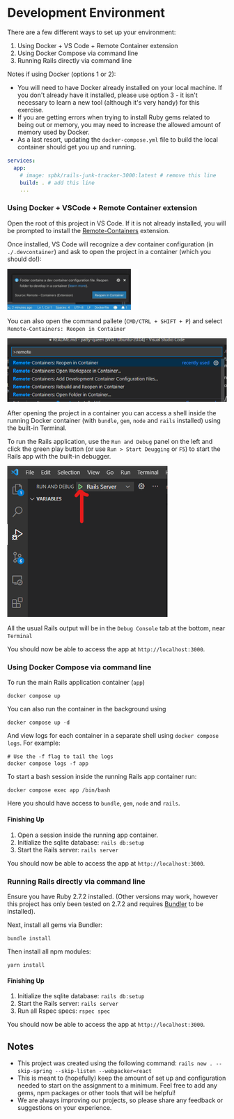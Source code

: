 
# Development Environment 

There are a few different ways to set up your environment:

1. Using Docker + VS Code + Remote Container extension
2. Using Docker Compose via command line
3. Running Rails directly via command line

Notes if using Docker (options 1 or 2): 

- You will need to have Docker already installed on your local machine. If you don't already have it installed, please use option 3 - it isn't necessary to learn a new tool (although it's very handy) for this exercise.
- If you are getting errors when trying to install Ruby gems related to being out or memory, you may need to increase the allowed amount of memory used by Docker. 
- As a last resort, updating the `docker-compose.yml` file to build the local
container should get you up and running.

```yaml
services:
  app:
    # image: spbk/rails-junk-tracker-3000:latest # remove this line
    build: . # add this line
    ...
```

### Using Docker + VSCode + Remote Container extension

Open the root of this project in VS Code. If it is not already installed, you will be prompted to install the [Remote-Containers](https://marketplace.visualstudio.com/items?itemName=ms-vscode-remote.remote-containers) extension.

Once installed, VS Code will recognize a dev container configuration (in `./.devcontainer`) and ask to open the project in a container (which you should do!):

![VS Code reopen in container prompt](./README-assets/vs-code-open-in-container-prompt.png)

You can also open the command pallete (`CMD/CTRL + SHIFT + P`) and select `Remote-Containers: Reopen in Container`

![VS Code reopen in container command](./README-assets/vs-code-reopen-incontainer.png)

After opening the project in a container you can access a shell inside the running Docker container (with `bundle`, `gem`, `node` and `rails` installed) using the built-in Terminal.

To run the Rails application, use the `Run and Debug` panel on the left and click the green play button (or use `Run > Start Deugging` or `F5`) to start the Rails app with the built-in debugger.

![VS Code start debugger](./README-assets/vs-code-start-debugger.png)

All the usual Rails output will be in the `Debug Console` tab at the bottom, near `Terminal`

You should now be able to access the app at `http://localhost:3000`.

### Using Docker Compose via command line

To run the main Rails application container (`app`) 

    docker compose up

You can also run the container in the background using 

    docker compose up -d 

And view logs for each container in a separate shell using `docker compose logs`. For example:

    # Use the -f flag to tail the logs
    docker compose logs -f app

To start a bash session inside the running Rails app container run:

    docker compose exec app /bin/bash

Here you should have access to `bundle`, `gem`, `node` and `rails`.

#### Finishing Up 

1. Open a session inside the running app container.
2. Initialize the sqlite database: `rails db:setup`
3. Start the Rails server: `rails server`

You should now be able to access the app at `http://localhost:3000`.

### Running Rails directly via command line

Ensure you have Ruby 2.7.2 installed. (Other versions may work, however this project has only been tested on 2.7.2 and requires [Bundler](https://bundler.io/) to be installed).

Next, install all gems via Bundler:

    bundle install

Then install all npm modules:

    yarn install


#### Finishing Up 

1. Initialize the sqlite database: `rails db:setup`
2. Start the Rails server: `rails server`
3. Run all Rspec specs: `rspec spec`

You should now be able to access the app at `http://localhost:3000`.

## Notes 

- This project was created using the following command: `rails new . --skip-spring --skip-listen --webpacker=react`
- This is meant to (hopefully) keep the amount of set up and configuration needed to start on the assignment to a minimum. Feel free to add any gems, npm packages or other tools that will be helpful!
- We are always improving our projects, so please share any feedback or suggestions on your experience.
